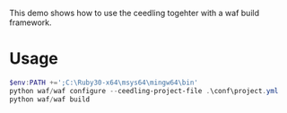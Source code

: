This demo shows how to use the ceedling togehter with a waf build framework.

# Usage

```powershell
$env:PATH +=';C:\Ruby30-x64\msys64\mingw64\bin'
python waf/waf configure --ceedling-project-file .\conf\project.yml
python waf/waf build
```